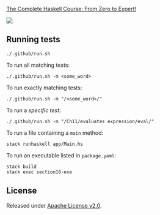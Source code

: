 [The Complete Haskell Course: From Zero to Expert!](https://www.udemy.com/course/the-complete-haskell-course-from-zero-to-expert)

[![](https://github.com/asarkar/udemy-complete-haskell/workflows/CI/badge.svg)](https://github.com/asarkar/udemy-complete-haskell/actions)

## Running tests

```
./.github/run.sh
```

To run all matching tests:
```
./.github/run.sh -m <some_word>
```

To run exactly matching tests:
```
./.github/run.sh -m "/<some_word>/"
```

To run a _specific test_:
```
./.github/run.sh -m "/Ch11/evaluates expression/eval/"
```

To run a file containing a `main` method:
```
stack runhaskell app/Main.hs
```

To run an executable listed in `package.yaml`:
```
stack build
stack exec section16-exe
```

## License

Released under [Apache License v2.0](LICENSE).
